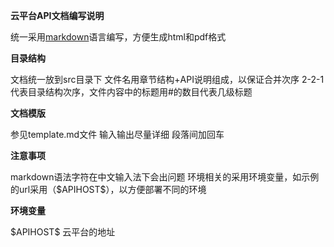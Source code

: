 **云平台API文档编写说明**

统一采用[markdown](http://www.markdown.cn/)语言编写，方便生成html和pdf格式

**目录结构**

文档统一放到src目录下
文件名用章节结构+API说明组成，以保证合并次序
2-2-1代表目录结构次序，文件内容中的标题用\#的数目代表几级标题


**文档模版**

参见template.md文件
输入输出尽量详细
段落间加回车

**注意事项**

markdown语法字符在中文输入法下会出问题
环境相关的采用环境变量，如示例的url采用（\$APIHOST\$），以方便部署不同的环境

**环境变量**

\$APIHOST\$ 云平台的地址


